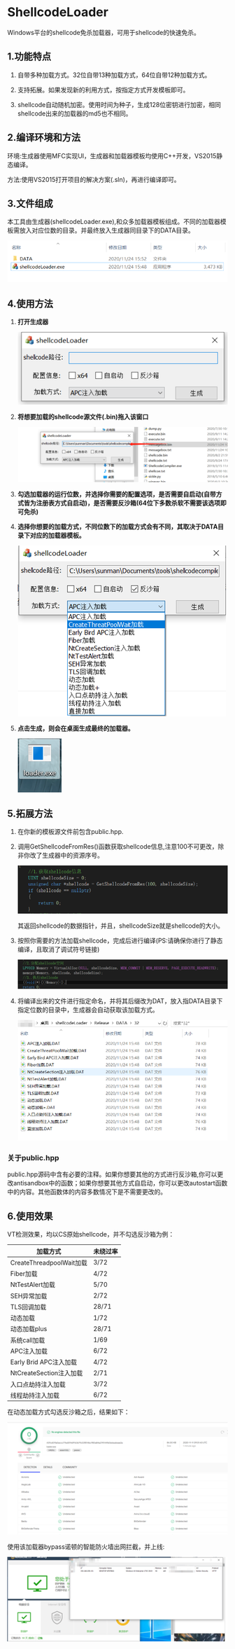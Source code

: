 # ShellcodeLoader

  Windows平台的shellcode免杀加载器，可用于shellcode的快速免杀。

## 1.功能特点

1. 自带多种加载方式。32位自带13种加载方式，64位自带12种加载方式。

2. 支持拓展。如果发现新的利用方式，按指定方式开发模板即可。

3. shellcode自动随机加密。使用时间为种子，生成128位密钥进行加密，相同shellcode出来的加载器的md5也不相同。

   

## 2.编译环境和方法

   环境:生成器使用MFC实现UI，生成器和加载器模板均使用C++开发，VS2015静态编译。

   方法:使用VS2015打开项目的解决方案(.sln)，再进行编译即可。



## 3.文件组成

  本工具由生成器(shellcodeLoader.exe),和众多加载器模板组成。不同的加载器模板需放入对应位数的目录。并最终放入生成器同目录下的DATA目录。

<img src="Readme.assets/image-20201124160121278.png" alt="image-20201124160121278" style="zoom:80%;" />



## 4.使用方法

1. **打开生成器**

   ![image-20201124160202106](Readme.assets/image-20201124160202106.png)

   

2. **将想要加载的shellcode源文件(.bin)拖入该窗口**

   ![image-20201124160330548](Readme.assets/image-20201124160330548.png)

   

3. **勾选加载器的运行位数，并选择你需要的配置选项，是否需要自启动(自带方式皆为注册表方式自启动)，是否需要反沙箱(64位下多数杀软不需要该选项即可免杀)**

   

4. **选择你想要的加载方式，不同位数下的加载方式会有不同，其取决于DATA目录下对应的加载器模板。**

   ![image-20201124160839607](Readme.assets/image-20201124160839607.png)

   

5. **点击生成，则会在桌面生成最终的加载器。**

   ![image-20201124161035698](Readme.assets/image-20201124161035698.png)

## 5.拓展方法

1. 在你新的模板源文件前包含public.hpp.

   

2. 调用GetShellcodeFromRes()函数获取shellcode信息,注意100不可更改，除非你改了生成器中的资源序号。

   ![image-20201124162327193](Readme.assets/image-20201124162327193.png)

   其返回shellcode的数据指针，并且，shellcodeSize就是shellcode的大小。

   

3. 按照你需要的方法加载shellcode，完成后进行编译(PS:请确保你进行了静态编译，且取消了调试符号链接)

   ![image-20201124162721783](Readme.assets/image-20201124162721783.png)

   

4. 将编译出来的文件进行指定命名，并将其后缀改为DAT，放入指DATA目录下指定位数的目录中，生成器会自动获取该加载方式。

   ![image-20201124162912373](Readme.assets/image-20201124162912373.png)

   

###  关于public.hpp

  public.hpp源码中含有必要的注释。如果你想要其他的方式进行反沙箱,你可以更改antisandbox中的函数；如果你想要其他方式自启动，你可以更改autostart函数中的内容。其他函数体的内容多数情况下是不需要更改的。



## 6.使用效果

VT检测效果，均以CS原始shellcode，并不勾选反沙箱为例：

| 加载方式                 | 未绕过率 |
| ------------------------ | -------- |
| CreateThreadpoolWait加载 | 3/72     |
| Fiber加载                | 4/72     |
| NtTestAlert加载          | 5/70     |
| SEH异常加载              | 2/72     |
| TLS回调加载              | 28/71    |
| 动态加载                 | 1/72     |
| 动态加载plus             | 28/71    |
| 系统call加载             | 1/69     |
| APC注入加载              | 6/72     |
| Early Brid APC注入加载   | 4/72     |
| NtCreateSection注入加载  | 2/71     |
| 入口点劫持注入加载       | 3/72     |
| 线程劫持注入加载         | 6/72     |

在动态加载方式勾选反沙箱之后，结果如下：

![1fef278889c961331a185698c35d220](Readme.assets/1fef278889c961331a185698c35d220.png)



使用该加载器bypass诺顿的智能防火墙出网拦截，并上线:

![image-20201124163815942](Readme.assets/image-20201124163815942.png)